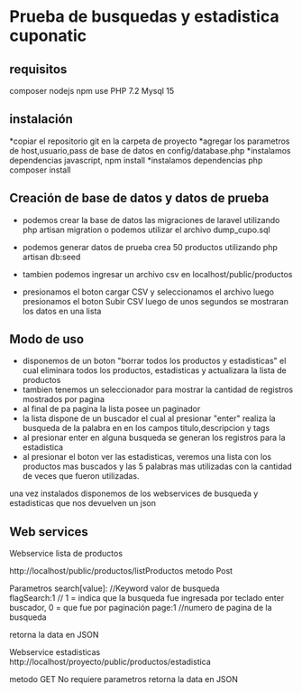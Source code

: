 
Prueba de busquedas y estadistica cuponatic
==================================

requisitos
------------
composer
nodejs
npm
use PHP 7.2
Mysql 15

instalación
-------------
*copiar el repositorio git en la carpeta de proyecto
*agregar los parametros de host,usuario,pass de base de datos en config/database.php
*instalamos dependencias javascript, npm install
*instalamos dependencias php composer install

Creación de base de datos y datos de prueba
--------------------------------------------

* podemos crear la base de datos las migraciones de laravel utilizando php artisan migration
o podemos utilizar el archivo dump_cupo.sql

* podemos generar datos de prueba crea 50 productos utilizando  php artisan db:seed
* tambien podemos ingresar un archivo csv en localhost/public/productos
* presionamos el boton cargar CSV y seleccionamos el archivo luego presionamos el boton Subir CSV luego de unos segundos se mostraran los datos en una lista

Modo de uso
--------------------------
* disponemos de un boton "borrar todos los productos y estadisticas" el cual eliminara todos los productos, estadisticas y actualizara la lista de productos
* tambien tenemos un seleccionador para mostrar la cantidad de registros mostrados por pagina
* al final de pa pagina la lista posee un paginador
* la lista dispone de un buscador el cual al presionar "enter" realiza la busqueda de la palabra en en los campos titulo,descripcion y tags
* al presionar enter en alguna busqueda se generan los registros para la estadistica
* al presionar el boton ver las estadisticas, veremos una lista con los productos mas buscados y las 5 palabras mas utilizadas con la cantidad de veces que fueron utilizadas.

una vez instalados disponemos de los webservices de busqueda y estadisticas que nos devuelven un json 

Web services
-------------------

Webservice lista de productos

http://localhost/public/productos/listProductos
metodo Post

Parametros
search[value]: //Keyword valor de busqueda  
flagSearch:1   // 1 = indica que la busqueda fue ingresada por teclado enter buscador, 0 =  que fue por paginación
page:1         //numero de pagina de la busqueda

retorna la data en JSON



Webservice estadisticas
http://localhost/proyecto/public/productos/estadistica 

metodo GET
No requiere parametros
retorna la data en JSON 
